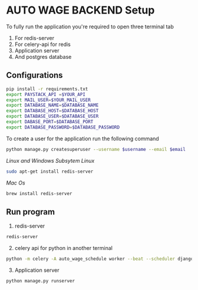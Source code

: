 # AUTO WAGE BACKEND Setup
To fully run the application you're required to open three terminal tab
1. For redis-server
2. For celery-api for redis
3. Application server
4. And postgres database

## Configurations
```bash
pip install -r requirements.txt
export PAYSTACK_API =$YOUR_API
export MAIL_USER=$YOUR_MAIL_USER
export DATABASE_NAME=$DATABASE_NAME
export DATABASE_HOST=$DATABASE_HOST
export DATABASE_USER=$DATABASE_USER
export DABASE_PORT=$DATABASE_PORT
export DATABASE_PASSWORD=$DATABASE_PASSWORD

```
To create a user for the application
run the following command
```bash
python manage.py createsuperuser --username $username --email $email
```
*Linux and Windows Subsytem Linux*
```bash
sudo apt-get install redis-server
```
*Mac Os*
```zsh
brew install redis-server
```
## Run program
1. redis-server
```bash 
redis-server
```
2. celery api for python in another terminal
```bash
python -m celery -A auto_wage_schedule worker --beat --scheduler django -l info
```
3. Application server
```bash
python manage.py runserver
```